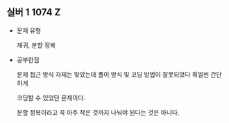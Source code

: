 ## 실버 1 1074 Z

- 문제 유형

  재귀, 분할 정복

- 공부한점

  문제 접근 방식 자체는 맞았는데 풀이 방식 및 코딩 방법이 잘못되었다 훠얼씬 간단하게

  코딩할 수 있었던 문제이다.

  분할 정복이라고 꼭 아주 작은 것까지 나눠야 된다는 것은 아니다.
